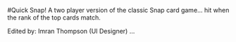 #Quick Snap!
A two player version of the classic Snap card game... hit when the rank of the top cards match.

Edited by: Imran Thompson (UI Designer)
...       
